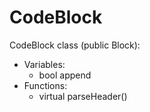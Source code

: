 # CodeBlock

CodeBlock class (public Block):
- Variables:
  + bool append
- Functions:
  + virtual parseHeader()

